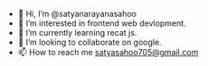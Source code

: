 - 👋 Hi, I’m @satyanarayanasahoo
- 👀 I’m interested in frontend web devlopment.
- 🌱 I’m currently learning recat js.
- 💞️ I’m looking to collaborate on google.
- 📫 How to reach me satyasahoo705@gmail.com

<!---
satyanarayanasahoo/satyanarayanasahoo is a ✨ special ✨ repository because its `README.md` (this file) appears on your GitHub profile.
You can click the Preview link to take a look at your changes.
--->
